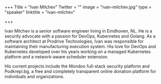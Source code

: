 +++
Title = "Ivan Milchev"
Twitter = ""
image = "ivan-milchev.jpg"
type = "speaker"
linktitle = "ivan-milchev"

+++

Ivan Milchev is a senior software engineer living in Eindhoven, NL. He is a security advocate with a passion for DevOps, Kubernetes and Golang. As a software architect at Prodrive Technologies, Ivan was responsible for maintaining their manufacturing execution system. His love for DevOps and Kubernetes developed over his years working on a managed Kubernetes platform and a network-aware scheduler extension.

His current projects include the Mondoo full-stack security platform and Podkrepi.bg, a free and completely transparent online donation platform for individuals and organizations.
